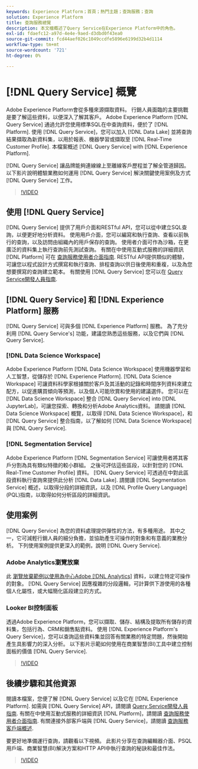 ```yaml
---
keywords: Experience Platform；首頁；熱門主題；查詢服務；查詢
solution: Experience Platform
title: 查詢服務總覽
description: 本文檔概述了Query Service在Experience Platform中的角色。
exl-id: fdaefc12-a97d-4e4e-9aed-d3dbd0f43ea0
source-git-commit: fcd44aef026c1049ccdfe5896e6199d32b4d1114
workflow-type: tm+mt
source-wordcount: '721'
ht-degree: 0%

---
```


# [!DNL Query Service] 概覽

Adobe Experience Platform會從多種來源擷取資料。 行銷人員面臨的主要挑戰是要了解這些資料，以便深入了解其客戶。 Adobe Experience Platform [!DNL Query Service] 通過允許您使用標準SQL在中查詢資料，便於了 [!DNL Platform]. 使用 [!DNL Query Service]，您可以加入 [!DNL Data Lake] 並將查詢結果擷取為新資料集，以用於報表、機器學習或擷取至 [!DNL Real-Time Customer Profile]. 本檔案概述 [!DNL Query Service] with [!DNL Experience Platform].

[!DNL Query Service] 讓品牌能夠連線線上至離線客戶歷程並了解全管道歸因。 以下影片說明體驗業務如何運用 [!DNL Query Service] 解決關鍵使用案例及方式 [!DNL Query Service] 工作。

>[!VIDEO](https://video.tv.adobe.com/v/29795?quality=12&learn=on)

## 使用 [!DNL Query Service]

[!DNL Query Service] 提供了用戶介面和RESTful API，您可以從中建立SQL查詢，以便更好地分析資料。 使用用戶介面，您可以編寫和執行查詢、查看以前執行的查詢，以及訪問由組織內的用戶保存的查詢。 使用者介面可作為沙箱，在更廣泛的資料集上執行查詢前先測試查詢。 有關在中使用互動式服務的詳細資訊 [!DNL Platform] 可在 [查詢服務使用者介面指南](ui/overview.md). RESTful API提供類似的體驗，可讓您以程式設計方式撰寫和執行查詢、排程查詢以供日後使用和重複，以及為您想要撰寫的查詢建立範本。 有關使用 [!DNL Query Service] 您可以在 [Query Service開發人員指南](api/getting-started.md).

## [!DNL Query Service] 和 [!DNL Experience Platform] 服務

[!DNL Query Service] 可與多個 [!DNL Experience Platform] 服務。 為了充分利用 [!DNL Query Service's] 功能，建議您熟悉這些服務，以及它們與 [!DNL Query Service].

### [!DNL Data Science Workspace]

Adobe Experience Platform [!DNL Data Science Workspace] 使用機器學習和人工智慧，從儲存於 [!DNL Experience Platform]. [!DNL Data Science Workspace] 可讓資料科學家根據關於客戶及其活動的記錄和時間序列資料來建立配方，以促進購買傾向等預測，以及個人可能欣賞和使用的建議選件。 您可以在 [!DNL Data Science Workspace] 整合 [!DNL Query Service] into [!DNL JupyterLab]，可讓您探索、轉換和分析Adobe Analytics資料。 請閱讀 [!DNL Data Science Workspace] 概覽，以取得 [!DNL Data Science Workspace]，和 [!DNL Query Service] 整合指南，以了解如何 [!DNL Data Science Workspace] 與 [!DNL Query Service].

### [!DNL Segmentation Service]

Adobe Experience Platform [!DNL Segmentation Service] 可讓使用者將其客戶分割為具有類似特徵的較小群組。 之後可評估這些區段，以針對您的 [!DNL Real-Time Customer Profile] 資料。 [!DNL Query Service] 可透過在中對此區段資料執行查詢來提供此分析 [!DNL Data Lake]. 請閱讀 [!DNL Segmentation Service] 概述，以取得分段的詳細資訊，以及 [!DNL Profile Query Language] (PQL)指南，以取得如何分析區段的詳細資訊。

## 使用案例

[!DNL Query Service] 為您的資料處理提供彈性的方法，有多種用途。 其中之一，它可減輕行銷人員的細分負擔，並協助產生可操作的對象和有意義的業務分析。 下列使用案例提供更深入的範例，說明 [!DNL Query Service].

### Adobe Analytics瀏覽放棄

此 [瀏覽放棄範例以使用為中心Adobe [!DNL Analytics]](./use-cases/abandoned-browse.md) 資料，以建立特定可操作的對象。 [!DNL Query Service] 因應複雜的分段邏輯，可計算供下游使用的各種個人化屬性，或大幅簡化區段建立的方式。

### Looker BI控制面板

透過Adobe Experience Platform，您可以擷取、儲存、結構及提取所有儲存的資料集，包括行為、CRM和銷售點資料。 使用 [!DNL Experience Platform's Query Service]，您可以查詢這些資料集並回答有關業務的特定問題，然後開始產生具影響力的深入分析。 以下影片示範如何使用在商業智慧(BI)工具中建立控制面板的價值 [!DNL Query Service].

>[!VIDEO](https://video.tv.adobe.com/v/28981?quality=12&learn=on)

## 後續步驟和其他資源

閱讀本檔案，您便了解 [!DNL Query Service] 以及它在 [!DNL Experience Platform]. 如需與 [!DNL Query Service] API，請閱讀 [Query Service開發人員指南](api/getting-started.md). 有關在中使用互動式服務的詳細資訊 [!DNL Platform]，請閱讀 [查詢服務使用者介面指南](ui/overview.md). 有關連接外部客戶端與 [!DNL Query Service]，請閱讀 [查詢服務客戶端概述](clients/overview.md).

要更好地準備運行查詢，請觀看以下視頻。 此影片分享在查詢編輯器介面、PSQL用戶端、商業智慧(BI)解決方案和HTTP API中執行查詢的秘訣和最佳作法。

>[!VIDEO](https://video.tv.adobe.com/v/29811?quality=12&learn=on)
